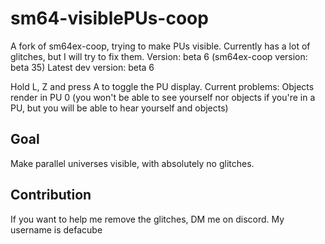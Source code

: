 # sm64-visiblePUs-coop
A fork of sm64ex-coop, trying to make PUs visible.
Currently has a lot of glitches, but I will try to fix them.
Version: beta 6 (sm64ex-coop version: beta 35)
Latest dev version: beta 6

Hold L, Z and press A to toggle the PU display.
Current problems: Objects render in PU 0 (you won't be able to see yourself nor objects if you're in a PU, but you will be able to hear yourself and objects)

## Goal
Make parallel universes visible, with absolutely no glitches.

## Contribution
If you want to help me remove the glitches, DM me on discord. My username is defacube
